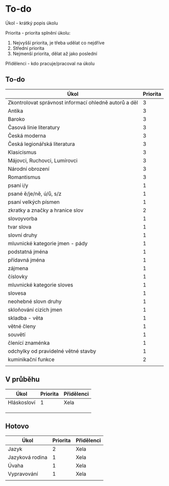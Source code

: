 # To-do

Úkol - krátký popis úkolu

Priorita - priorita splnění úkolu:
1. Nejvyšší priorita, je třeba udělat co nejdříve
2. Střední priorita
3. Nejmenší priorita, dělat až jako poslední

Přidělenci - kdo pracuje/pracoval na úkolu

## To-do

| Úkol                                                  | Priorita |
| ----------------------------------------------------- | -------- |
| Zkontrolovat správnost informací ohledně autorů a děl | 3        |
| Antika                                                | 3        |
| Baroko                                                | 3        |
| Časová linie literatury                               | 3        |
| Česká moderna                                         | 3        |
| Česká legionářská literatura                          | 3        |
| Klasicismus                                           | 3        |
| Májovci, Ruchovci, Lumírovci                          | 3        |
| Národní obrození                                      | 3        |
| Romantismus                                           | 3        |
| psaní i/y                                             | 1        |
| psané ě/je/ně, ú/ů, s/z                               | 1        |
| psaní velkých písmen                                  | 1        |
| zkratky a značky a hranice slov                       | 2        |
| slovoyvorba                                           | 1        |
| tvar slova                                            | 1        |
| slovní druhy                                          | 1        |
| mluvnické kategorie jmen - pády                       | 1        |
| podstatná jména                                       | 1        |
| přídavná jména                                        | 1        |
| zájmena                                               | 1        |
| číslovky                                              | 1        |
| mluvnické kategorie sloves                            | 1        |
| slovesa                                               | 1        |
| neohebné slovn druhy                                  | 1        |
| skloňování cizích jmen                                | 1        |
| skladba - věta                                        | 1        |
| větné členy                                           | 1        |
| souvětí                                               | 1        |
| členící znaménka                                      | 1        |
| odchylky od pravidelné větné stavby                   | 1        |
| kuminikační funkce                                    | 2        |
|                                                       |          |

## V průběhu

| Úkol        | Priorita | Přidělenci |
| ----------- | -------- | ---------- |
| Hláskosloví | 1        | Xela       |
|             |          |            |
|             |          |            |
|             |          |            |

## Hotovo

| Úkol            | Priorita | Přidělenci |
| --------------- | -------- | ---------- |
| Jazyk           | 2        | Xela       |
| Jazyková rodina | 1        | Xela       |
| Úvaha           | 1        | Xela       |
| Vypravování     | 1        | Xela       |
|                 |          |            |
